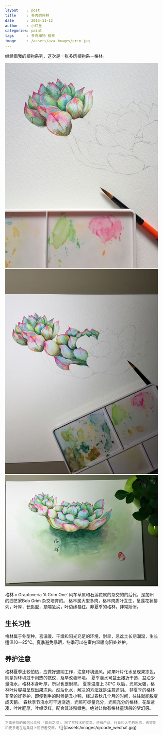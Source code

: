 ```yaml
---
layout    : post
title     : 多肉的格林
date      : 2015-11-12
author    : 小红丘
categories: paint
tags      : 多肉植物 格林
image     : /assets/ava_images/grin.jpg
---
```



继续画我的植物系列，这次是一张多肉植物系－格林。


![](/assets/ava_images/grin-01.jpg)  
![](/assets/ava_images/grin-02.jpg)  
![](/assets/ava_images/grin-03.jpg)  


格林 x Graptoveria ‘A Grim One’ 风车草属和石莲花属的杂交的的后代，是加州的园艺家Bob Grim 杂交培育的。
格林属大型多肉，格林肉质叶互生，呈莲花状排列，叶厚，长匙型，顶端急尖，叶边缘易红，非夏季的格林，非常娇俏。


## 生长习性
格林属于冬型种，喜温暖、干燥和阳光充足的环境，耐旱，忌盆土长期潮湿，生长适温10—25℃。夏季避免暴晒，冬季可以在室内温暖向阳处养护。

## 养护注意
格林夏季比较怕热，应做好遮阴工作，注意环境通风，如果叶片化水呈现果冻色，则是对环境过于闷热的抗议，及早改善环境。
夏季浇水可盆土接近干透，盆沿少量浇水，格林本身叶厚，所以也很耐旱。
夏季温度上 30℃ 以后，光照太强，格林叶片容易呈现出果冻色，然后化水，解决的方法就是注意遮阴。
非夏季的格林非常的好养护，即便到手的时候是丑小鸭，经过春秋几个月的时间，往往就能脱变成天鹅。
春秋季节浇水可干透浇透，光照可尽量充分，光照充分的格林，花型紧凑，叶片肥厚，叶缘泛红，配合其淡粉绿色，绝对让你有格林童话般的梦幻感。


---
<small style="color:gray">
下面是我的微信公众号 「瞬息之间」，除了写技术的文章、还有产品、行业和人生的思考，希望能和更多走在这条路上同行者交流。
</small>  
![](/assets/images/qrcode_wechat.jpg)
